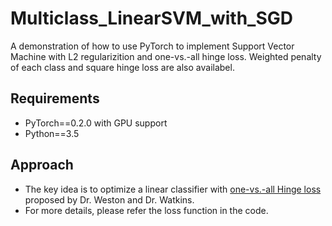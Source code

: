 # Multiclass_LinearSVM_with_SGD
A demonstration of how to use PyTorch to implement Support Vector Machine with L2 regularizition and one-vs.-all hinge loss. Weighted penalty of each class and square hinge loss are also availabel.

## Requirements
* PyTorch==0.2.0 with GPU support
* Python==3.5

## Approach
* The key idea is to optimize a linear classifier with [one-vs.-all Hinge loss](https://en.wikipedia.org/wiki/Hinge_loss) proposed by Dr. Weston and Dr. Watkins.
* For more details, please refer the loss function in the code.